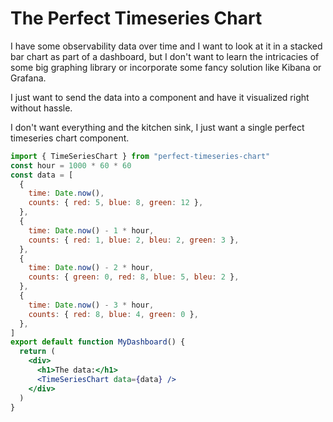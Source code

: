 # The Perfect Timeseries Chart

I have some observability data over time and I want to look at it in a stacked bar chart as part of a dashboard, but I don't want to learn the intricacies of some big graphing library or incorporate some fancy solution like Kibana or Grafana.

I just want to send the data into a component and have it visualized right without hassle.

I don't want everything and the kitchen sink, I just want a single perfect timeseries chart component.

```jsx
import { TimeSeriesChart } from "perfect-timeseries-chart"
const hour = 1000 * 60 * 60
const data = [
  {
    time: Date.now(),
    counts: { red: 5, blue: 8, green: 12 },
  },
  {
    time: Date.now() - 1 * hour,
    counts: { red: 1, blue: 2, bleu: 2, green: 3 },
  },
  {
    time: Date.now() - 2 * hour,
    counts: { green: 0, red: 8, blue: 5, bleu: 2 },
  },
  {
    time: Date.now() - 3 * hour,
    counts: { red: 8, blue: 4, green: 0 },
  },
]
export default function MyDashboard() {
  return (
    <div>
      <h1>The data:</h1>
      <TimeSeriesChart data={data} />
    </div>
  )
}
```
